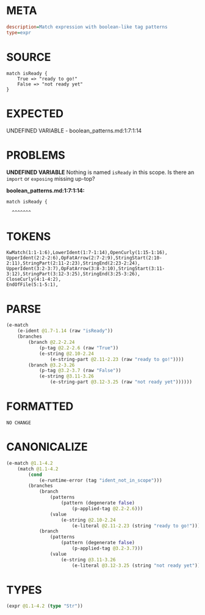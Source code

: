 # META
~~~ini
description=Match expression with boolean-like tag patterns
type=expr
~~~
# SOURCE
~~~roc
match isReady {
	True => "ready to go!"
	False => "not ready yet"
}
~~~
# EXPECTED
UNDEFINED VARIABLE - boolean_patterns.md:1:7:1:14
# PROBLEMS
**UNDEFINED VARIABLE**
Nothing is named `isReady` in this scope.
Is there an `import` or `exposing` missing up-top?

**boolean_patterns.md:1:7:1:14:**
```roc
match isReady {
```
      ^^^^^^^


# TOKENS
~~~zig
KwMatch(1:1-1:6),LowerIdent(1:7-1:14),OpenCurly(1:15-1:16),
UpperIdent(2:2-2:6),OpFatArrow(2:7-2:9),StringStart(2:10-2:11),StringPart(2:11-2:23),StringEnd(2:23-2:24),
UpperIdent(3:2-3:7),OpFatArrow(3:8-3:10),StringStart(3:11-3:12),StringPart(3:12-3:25),StringEnd(3:25-3:26),
CloseCurly(4:1-4:2),
EndOfFile(5:1-5:1),
~~~
# PARSE
~~~clojure
(e-match
	(e-ident @1.7-1.14 (raw "isReady"))
	(branches
		(branch @2.2-2.24
			(p-tag @2.2-2.6 (raw "True"))
			(e-string @2.10-2.24
				(e-string-part @2.11-2.23 (raw "ready to go!"))))
		(branch @3.2-3.26
			(p-tag @3.2-3.7 (raw "False"))
			(e-string @3.11-3.26
				(e-string-part @3.12-3.25 (raw "not ready yet"))))))
~~~
# FORMATTED
~~~roc
NO CHANGE
~~~
# CANONICALIZE
~~~clojure
(e-match @1.1-4.2
	(match @1.1-4.2
		(cond
			(e-runtime-error (tag "ident_not_in_scope")))
		(branches
			(branch
				(patterns
					(pattern (degenerate false)
						(p-applied-tag @2.2-2.6)))
				(value
					(e-string @2.10-2.24
						(e-literal @2.11-2.23 (string "ready to go!")))))
			(branch
				(patterns
					(pattern (degenerate false)
						(p-applied-tag @3.2-3.7)))
				(value
					(e-string @3.11-3.26
						(e-literal @3.12-3.25 (string "not ready yet"))))))))
~~~
# TYPES
~~~clojure
(expr @1.1-4.2 (type "Str"))
~~~
